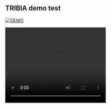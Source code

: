 ## TRIBIA demo test

<a href="https://github.com/francescosave/TRIBIA?tab=readme-ov-file"><img alt="DEMO" src="https://img.shields.io/badge/DEMO%20-%23E34F26.svg?&style=for-the-badge"/></a>


<video src="./media/questions.mp4" width="320" height="240" controls></video>